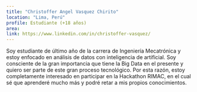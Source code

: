 ```yaml
---
title: "Christoffer Angel Vasquez Chirito"
location: "Lima, Perú"
profile: Estudiante (+18 años)
area: 
link: https://www.linkedin.com/in/christoffer-vasquez/
---
```


Soy estudiante de último año de la carrera de Ingeniería Mecatrónica y estoy enfocado en análisis de datos con inteligencia de artificial. Soy consciente de la gran importancia que tiene la Big Data en el presente y quiero ser parte de este gran proceso tecnológico. Por esta razón, estoy completamente interesado en participar en la Hackathon RIMAC, en el cual sé que aprenderé mucho más y podré retar a mis propios conocimientos.